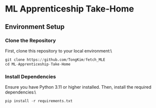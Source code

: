 # ML Apprenticeship Take-Home

## Environment Setup

### Clone the Repository

First, clone this repository to your local environment:\

```python
git clone https://github.com/TongKim/fetch_MLE
cd ML-Apprenticeship-Take-Home
```

### Install Dependencies

Ensure you have Python 3.11 or higher installed. Then, install the required dependencies:\

```python
pip install -r requirements.txt
```


